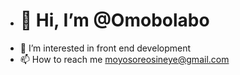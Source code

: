 - <h1>👋 Hi, I’m @Omobolabo</h1>
- 👀 I’m interested in front end development
- 📫 How to reach me moyosoreosineye@gmail.com

<!---
Omobolabo/Omobolabo is a ✨ special ✨ repository because its `README.md` (this file) appears on your GitHub profile.
You can click the Preview link to take a look at your changes.
--->
